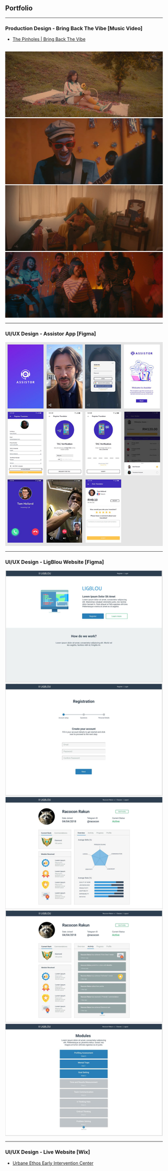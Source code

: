 ## Portfolio

---

### Production Design - Bring Back The Vibe [Music Video]

- [The Pinholes | Bring Back The Vibe](https://www.youtube.com/watch?v=ujBCGWoadHg)
<br>
<img src="images/mv003.jpg?raw=true"/>
<br>
<img src="images/mv002.jpg?raw=true"/>
<br>
<img src="images/mv004.jpg?raw=true"/>
<br>
<img src="images/mv001.jpg?raw=true"/>
<br>

---

### UI/UX Design - Assistor App [Figma] 


<img src="images/pic001.jpg?raw=true"/>

---

### UI/UX Design - LigBlou Website [Figma] 


<img src="images/007.jpg?raw=true"/>
<br>
<img src="images/008.jpg?raw=true"/>
<br>
<img src="images/011.jpg?raw=true"/>
<br>
<img src="images/012.jpg?raw=true"/>
<br>
<img src="images/013.jpg?raw=true"/>

---


### UI/UX Design - Live Website [Wix]

- [Urbane Ethos Early Intervention Center](https://www.urbaneethos.center/)


